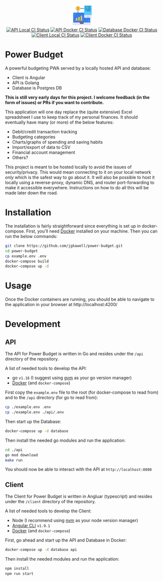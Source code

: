 <p align="center">
<img src="https://raw.githubusercontent.com//jgkawell/power-budget/master/client/src/assets/icons/icon-72x72.png?raw=true">
<br/>
<a href="https://github.com/jgkawell/power-budget/actions/workflows/api-local.yml"><img src="https://github.com/jgkawell/power-budget/actions/workflows/api-local.yml/badge.svg?branch=main" alt="API Local CI Status"></a>
<a href="https://github.com/jgkawell/power-budget/actions/workflows/api-docker.yml"><img src="https://github.com/jgkawell/power-budget/actions/workflows/api-docker.yml/badge.svg?branch=main" alt="API Docker CI Status"></a>
<a href="https://github.com/jgkawell/power-budget/actions/workflows/database-docker.yml"><img src="https://github.com/jgkawell/power-budget/actions/workflows/database-docker.yml/badge.svg?branch=main" alt="Database Docker CI Status"></a>
<a href="https://github.com/jgkawell/power-budget/actions/workflows/client-local.yml"><img src="https://github.com/jgkawell/power-budget/actions/workflows/client-local.yml/badge.svg?branch=main" alt="Client Local CI Status"></a>
<a href="https://github.com/jgkawell/power-budget/actions/workflows/client-docker.yml"><img src="https://github.com/jgkawell/power-budget/actions/workflows/client-docker.yml/badge.svg?branch=main" alt="Client Docker CI Status"></a>
</p>

# Power Budget

A powerful budgeting PWA served by a locally hosted API and database:

- Client is Angular
- API is Golang
- Database is Postgres DB

**This is still very early days for this project. I welcome feedback (in the form of issues) or PRs if you want to contribute.**

This application will one day replace the (quite extensive) Excel spreadsheet I use to keep track of my personal finances. It should eventually have many (or more) of the below features:

- Debit/credit transaction tracking
- Budgeting categories
- Charts/graphs of spending and saving habits
- Import/export of data to CSV
- Financial account management
- Others?

This project is meant to be hosted locally to avoid the issues of security/privacy. This would mean connecting to it on your local network *only* which is the safest way to go about it. It will also be possible to host it locally using a reverse-proxy, dynamic DNS, and router port-forwarding to make it accessible everywhere. Instructions on how to do all this will be made later down the road.

# Installation

The installation is fairly straightforward since everything is set up in docker-compose. First, you'll need [Docker](https://docs.docker.com/get-docker/) installed on your machine. Then you can run the below commands:

```bash
git clone https://github.com/jgkawell/power-budget.git
cd power-budget
cp example.env .env
docker-compose build
docker-compose up -d
```

# Usage

Once the Docker containers are running, you should be able to navigate to the application in your browser at http://localhost:4200/

# Development

## API

The API for Power Budget is written in Go and resides under the `/api` directory of the repository.

A list of needed tools to develop the API:

- go `v1.16` (I suggest using [gvm](https://github.com/moovweb/gvm) as your go version manager)
- [Docker](https://docs.docker.com/get-docker/) (and `docker-compose`)

First copy the `example.env` file to the root (for docker-compose to read from) and to the `/api` directory (for go to read from):

```bash
cp ./example.env .env
cp ./example.env ./api/.env
```

Then start up the Database:

```bash
docker-compose up -d database
```

Then install the needed go modules and run the application:

```bash
cd ./api
go mod download
make run
```

You should now be able to interact with the API at `http://localhost:8080`

## Client

The Client for Power Budget is written in Angluar (typescript) and resides under the `/client` directory of the repository.

A list of needed tools to develop the Client:

- Node (I recommend using [nvm](https://github.com/nvm-sh/nvm) as your node version manager)
- [Angular CLI](https://cli.angular.io/) `v1.9.1`
- [Docker](https://docs.docker.com/get-docker/) (and `docker-compose`)

First, go ahead and start up the API and Database in Docker:

```bash
docker-compose up -d database api
```

Then install the needed modules and run the application:

```bash
npm install
npm run start
```
